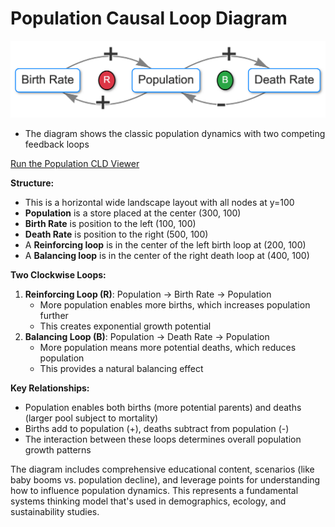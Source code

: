 # Population Causal Loop Diagram

![Population CLD](population-cld.png)

- The diagram shows the classic population dynamics with two competing feedback loops

[Run the Population CLD Viewer](../../sims/cld-viewer/main.html?file=population-cld.json)

**Structure:**

- This is a horizontal wide landscape layout with all nodes at y=100
- **Population** is a store placed at the center (300, 100)
- **Birth Rate** is position to the left (100, 100)
- **Death Rate** is position to the right (500, 100)
- A **Reinforcing loop** is in the center of the left birth loop at (200, 100)
- A **Balancing loop** is in the center of the right death loop at (400, 100)

**Two Clockwise Loops:**

1.  **Reinforcing Loop (R)**: Population → Birth Rate → Population
    -   More population enables more births, which increases population further
    -   This creates exponential growth potential
2.  **Balancing Loop (B)**: Population → Death Rate → Population
    -   More population means more potential deaths, which reduces population
    -   This provides a natural balancing effect

**Key Relationships:**

-   Population enables both births (more potential parents) and deaths (larger pool subject to mortality)
-   Births add to population (+), deaths subtract from population (-)
-   The interaction between these loops determines overall population growth patterns

The diagram includes comprehensive educational content, scenarios (like baby booms vs. population decline), and leverage points for understanding how to influence population dynamics. This represents a fundamental systems thinking model that's used in demographics, ecology, and sustainability studies.
